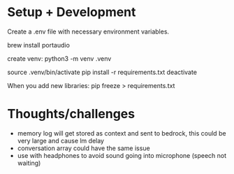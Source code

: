# Setup + Development

Create a .env file with necessary environment variables.

brew install portaudio

create venv: python3 -m venv .venv

source .venv/bin/activate
pip install -r requirements.txt
deactivate

When you add new libraries: pip freeze > requirements.txt

# Thoughts/challenges
- memory log will get stored as context and sent to bedrock, this could be very large
and cause lm delay
- conversation array could have the same issue
- use with headphones to avoid sound going into microphone (speech not waiting)
